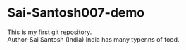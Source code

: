 # Sai-Santosh007-demo
This is my first git repository.
<br>
Author-Sai Santosh (India)
India has many typenns of food.